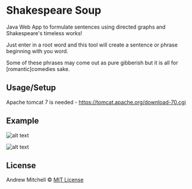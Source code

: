 # Shakespeare Soup

Java Web App to formulate sentences using directed graphs and Shakespeare's timeless works!

Just enter in a root word and this tool will create a sentence or phrase beginning with you word.

Some of these phrases may come out as pure gibberish but it is all for [romantic]comedies sake.

## Usage/Setup

Apache tomcat 7 is needed - https://tomcat.apache.org/download-70.cgi

## Example
![alt text](https://user-images.githubusercontent.com/5866724/40278930-cf0c3554-5bff-11e8-840a-5d36d101eb98.PNG)

![alt text](https://user-images.githubusercontent.com/5866724/40278931-cf1ef162-5bff-11e8-9bbd-d5e469b79cfc.PNG)


## License

Andrew Mitchell © [MIT License](LICENSE)
